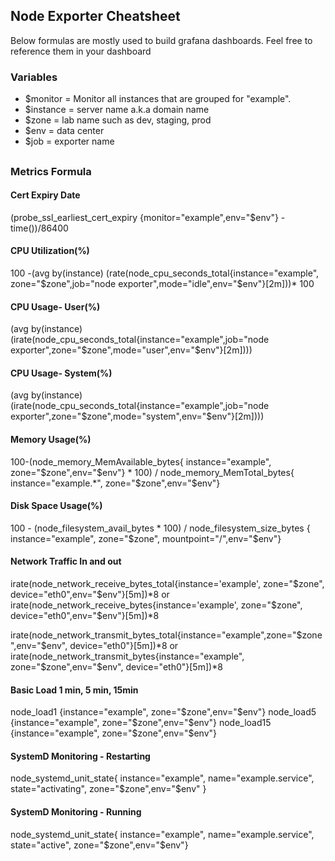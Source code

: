 ## Node Exporter Cheatsheet ##
Below formulas are mostly used to build grafana dashboards. 
Feel free to reference them in your dashboard 

### Variables 
- $monitor = Monitor all instances that are grouped for "example". 
- $instance = server name a.k.a domain name
- $zone = lab name such as dev, staging, prod
- $env = data center 
- $job = exporter name

##
### Metrics Formula

#### Cert Expiry Date
(probe_ssl_earliest_cert_expiry {monitor="example",env="$env"} -time())/86400 

#### CPU Utilization(%)
100 -(avg by(instance) (rate(node_cpu_seconds_total{instance="example", zone="$zone",job="node exporter",mode="idle",env="$env"}[2m]))* 100

#### CPU Usage- User(%)
(avg by(instance) (irate(node_cpu_seconds_total{instance="example",job="node exporter",zone="$zone",mode="user",env="$env"}[2m])))

#### CPU Usage- System(%)
(avg by(instance) (irate(node_cpu_seconds_total{instance="example",job="node exporter",zone="$zone",mode="system",env="$env"}[2m])))

#### Memory Usage(%)
100-(node_memory_MemAvailable_bytes{ instance="example", zone="$zone",env="$env"} * 100) / node_memory_MemTotal_bytes{ instance="example.*", zone="$zone",env="$env"}

#### Disk Space Usage(%)
100 - (node_filesystem_avail_bytes * 100) / node_filesystem_size_bytes { instance="example", zone="$zone", mountpoint="/",env="$env"}

#### Network Traffic In and out 
irate(node_network_receive_bytes_total{instance='example', zone="$zone", device="eth0",env="$env"}[5m])*8 or irate(node_network_receive_bytes{instance='example', zone="$zone", device="eth0",env="$env"}[5m])*8

irate(node_network_transmit_bytes_total{instance="example",zone="$zone",env="$env", device="eth0"}[5m])*8 or irate(node_network_transmit_bytes{instance="example", zone="$zone",env="$env", device="eth0"}[5m])*8

#### Basic Load 1 min, 5 min, 15min 
node_load1 {instance="example", zone="$zone",env="$env"}
node_load5 {instance="example", zone="$zone",env="$env"}
node_load15 {instance="example", zone="$zone",env="$env"}

#### SystemD Monitoring - Restarting 
node_systemd_unit_state{ instance="example", name="example.service", state="activating", zone="$zone",env="$env" }

#### SystemD Monitoring - Running 
node_systemd_unit_state{ instance="example", name="example.service", state="active", zone="$zone",env="$env"}


